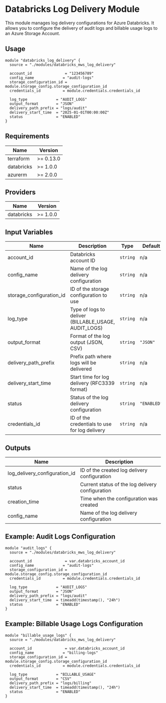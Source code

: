 # Databricks Log Delivery Module

This module manages log delivery configurations for Azure Databricks. It allows you to configure the delivery of audit logs and billable usage logs to an Azure Storage Account.

## Usage

```hcl
module "databricks_log_delivery" {
  source = "./modules/databricks_mws_log_delivery"

  account_id               = "123456789"
  config_name             = "audit-logs"
  storage_configuration_id = module.storage_config.storage_configuration_id
  credentials_id          = module.credentials.credentials_id

  log_type             = "AUDIT_LOGS"
  output_format        = "JSON"
  delivery_path_prefix = "logs/audit"
  delivery_start_time  = "2025-01-01T00:00:00Z"
  status               = "ENABLED"
}
```

## Requirements

| Name | Version |
|------|---------|
| terraform | >= 0.13.0 |
| databricks | >= 1.0.0 |
| azurerm | >= 2.0.0 |

## Providers

| Name | Version |
|------|---------|
| databricks | >= 1.0.0 |

## Input Variables

| Name | Description | Type | Default | Required |
|------|-------------|------|---------|:--------:|
| account_id | Databricks account ID | `string` | n/a | yes |
| config_name | Name of the log delivery configuration | `string` | n/a | yes |
| storage_configuration_id | ID of the storage configuration to use | `string` | n/a | yes |
| log_type | Type of logs to deliver (BILLABLE_USAGE, AUDIT_LOGS) | `string` | n/a | yes |
| output_format | Format of the log output (JSON, CSV) | `string` | `"JSON"` | no |
| delivery_path_prefix | Prefix path where logs will be delivered | `string` | n/a | yes |
| delivery_start_time | Start time for log delivery (RFC3339 format) | `string` | n/a | yes |
| status | Status of the log delivery configuration | `string` | `"ENABLED"` | no |
| credentials_id | ID of the credentials to use for log delivery | `string` | n/a | yes |

## Outputs

| Name | Description |
|------|-------------|
| log_delivery_configuration_id | ID of the created log delivery configuration |
| status | Current status of the log delivery configuration |
| creation_time | Time when the configuration was created |
| config_name | Name of the log delivery configuration |

## Example: Audit Logs Configuration

```hcl
module "audit_logs" {
  source = "./modules/databricks_mws_log_delivery"

  account_id               = var.databricks_account_id
  config_name             = "audit-logs"
  storage_configuration_id = module.storage_config.storage_configuration_id
  credentials_id          = module.credentials.credentials_id

  log_type             = "AUDIT_LOGS"
  output_format        = "JSON"
  delivery_path_prefix = "logs/audit"
  delivery_start_time  = timeadd(timestamp(), "24h")
  status               = "ENABLED"
}
```

## Example: Billable Usage Logs Configuration

```hcl
module "billable_usage_logs" {
  source = "./modules/databricks_mws_log_delivery"

  account_id               = var.databricks_account_id
  config_name             = "billing-logs"
  storage_configuration_id = module.storage_config.storage_configuration_id
  credentials_id          = module.credentials.credentials_id

  log_type             = "BILLABLE_USAGE"
  output_format        = "CSV"
  delivery_path_prefix = "logs/billing"
  delivery_start_time  = timeadd(timestamp(), "24h")
  status               = "ENABLED"
}